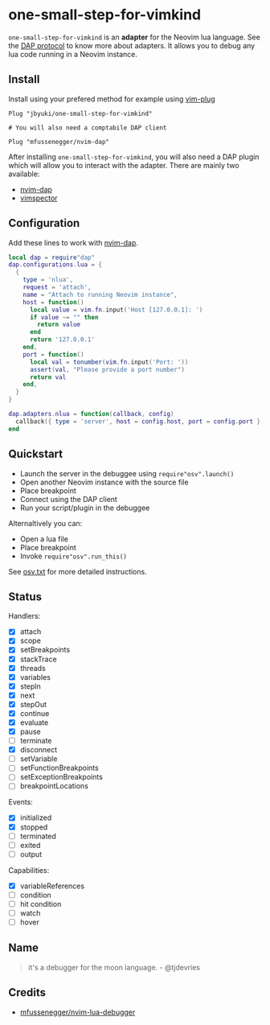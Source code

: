 # one-small-step-for-vimkind


`one-small-step-for-vimkind` is an **adapter** for the Neovim lua language. See the [DAP protocol](https://microsoft.github.io/debug-adapter-protocol/overview) to know more about adapters. It allows you to debug any lua code running in a Neovim instance.

## Install

Install using your prefered method for example using [vim-plug](https://github.com/junegunn/vim-plug)

```
Plug "jbyuki/one-small-step-for-vimkind"

# You will also need a comptabile DAP client

Plug "mfussenegger/nvim-dap"
```

After installing `one-small-step-for-vimkind`, you will also need a DAP plugin which will allow you to interact with the adapter. There are mainly two available:

  * [nvim-dap](https://github.com/mfussenegger/nvim-dap)
  * [vimspector](https://github.com/puremourning/vimspector) 

## Configuration

Add these lines to work with [nvim-dap](https://github.com/mfussenegger/nvim-dap).

```lua
local dap = require"dap"
dap.configurations.lua = { 
  { 
    type = 'nlua', 
    request = 'attach',
    name = "Attach to running Neovim instance",
    host = function()
      local value = vim.fn.input('Host [127.0.0.1]: ')
      if value ~= "" then
        return value
      end
      return '127.0.0.1'
    end,
    port = function()
      local val = tonumber(vim.fn.input('Port: '))
      assert(val, "Please provide a port number")
      return val
    end,
  }
}

dap.adapters.nlua = function(callback, config)
  callback({ type = 'server', host = config.host, port = config.port })
end
```

## Quickstart

* Launch the server in the debuggee using `require"osv".launch()`
* Open another Neovim instance with the source file
* Place breakpoint
* Connect using the DAP client
* Run your script/plugin in the debuggee

Alternaltively you can:

* Open a lua file
* Place breakpoint
* Invoke `require"osv".run_this()`

See [osv.txt](https://github.com/jbyuki/lua-debug.nvim/blob/main/doc/osv.txt) for more detailed instructions.

## Status

Handlers:

* [x] attach
* [x] scope
* [x] setBreakpoints
* [x] stackTrace
* [x] threads
* [x] variables
* [x] stepIn
* [x] next
* [x] stepOut
* [x] continue
* [x] evaluate
* [x] pause
* [ ] terminate
* [x] disconnect
* [ ] setVariable
* [ ] setFunctionBreakpoints
* [ ] setExceptionBreakpoints
* [ ] breakpointLocations

Events:

* [x] initialized
* [x] stopped
* [ ] terminated
* [ ] exited
* [ ] output

Capabilities:

* [x] variableReferences
* [ ] condition
* [ ] hit condition
* [ ] watch
* [ ] hover

## Name

> it's a debugger for the moon language. - @tjdevries

## Credits

* [mfussenegger/nvim-lua-debugger](https://github.com/mfussenegger/nvim-lua-debugger)
